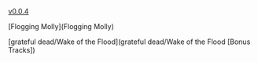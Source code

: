 [v0.0.4](https://github.com/littleflute/m25/edit/master/README.md)

[Flogging Molly](Flogging Molly)

[grateful dead/Wake of the Flood](grateful dead/Wake of the Flood [Bonus Tracks])
